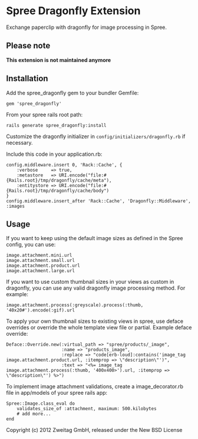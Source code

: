 # Spree Dragonfly Extension

Exchange paperclip with dragonfly for image processing in Spree.

## Please note

**This extension is not maintained anymore**

## Installation

Add the spree_dragonfly gem to your bundler Gemfile:

	gem 'spree_dragonfly'

From your spree rails root path:

	rails generate spree_dragonfly:install

Customize the dragonfly initializer in `config/initializers/dragonfly.rb` if necessary.

Include this code in your application.rb:

	config.middleware.insert 0, 'Rack::Cache', {
		:verbose     => true,
  		:metastore   => URI.encode("file:#{Rails.root}/tmp/dragonfly/cache/meta"),
  		:entitystore => URI.encode("file:#{Rails.root}/tmp/dragonfly/cache/body")
	}
	config.middleware.insert_after 'Rack::Cache', 'Dragonfly::Middleware', :images

## Usage

If you want to keep using the default image sizes as defined in the Spree config, you can use:

	image.attachment.mini.url
	image.attachment.small.url
	image.attachment.product.url
	image.attachment.large.url

If you want to use custom thumbnail sizes in your views as custom in dragonfly, you can use any valid dragonfly image processing method. For example:

	image.attachment.process(:greyscale).process(:thumb, '40x20#').encode(:gif).url

To apply your own thumbnail sizes to existing views in spree, use deface overrides or override the whole template view file or partial. Example deface override:

	Deface::Override.new(:virtual_path => "spree/products/_image",
                     	 :name => "products_image",
                         :replace => "code[erb-loud]:contains('image_tag image.attachment.product.url, :itemprop => \"description\"')",
                         :text => "<%= image_tag image.attachment.process(:thumb, '400x400>').url, :itemprop => \"description\"') %>")

To implement image attachment validations, create a image_decorator.rb file in app/models of your spree rails app:

	Spree::Image.class_eval do
  		validates_size_of :attachment, maximum: 500.kilobytes
		# add more...
	end

Copyright (c) 2012 Zweitag GmbH, released under the New BSD License

